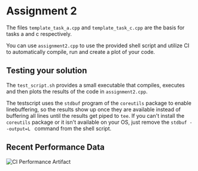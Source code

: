 # Assignment 2

The files `template_task_a.cpp` and `template_task_c.cpp` are the basis for tasks a and c respectively.

You can use `assignment2.cpp` to use the provided shell script and utilize CI to automatically compile, run and create a plot of your code.

## Testing your solution

The `test_script.sh` provides a small executable that compiles, executes and then plots the results of the code in `assignment2.cpp`.

The testscript uses the `stdbuf` program of the `coreutils` package to enable linebuffering, so the results show up once they are available instead of buffering all lines until the results get piped to `tee`.
If you can't install the `coreutils` package or it isn't available on your OS, just remove the `stdbuf --output=L ` command from the shell script.

## Recent Performance Data

![CI Performance Artifact](../-/jobs/artifacts/main/raw/assignment2/src/perf_data.svg?job=Assignment2)

